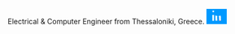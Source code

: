 Electrical & Computer Engineer from Thessaloniki, Greece.
<a href="https://linkedin.com/in/evangelos-zikopis"><img height="30" src="linkedin.gif"></a>&nbsp;&nbsp;
</p>

